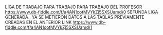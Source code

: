 LIGA DE TRABAJO PARA TRABAJO PARA TRABAJO DEL PROFESOR 
https://www.db-fiddle.com/f/a4AN1cotMVYkZj5SXSUamd/0
SEFUNDA LIGA GENERADA.. YA SE METIERON DATOS A LAS TABLAS PREVIAMENTE CREADAS EN EL ANTERIOR LINK
https://www.db-fiddle.com/f/a4AN1cotMVYkZj5SXSUamd/1
